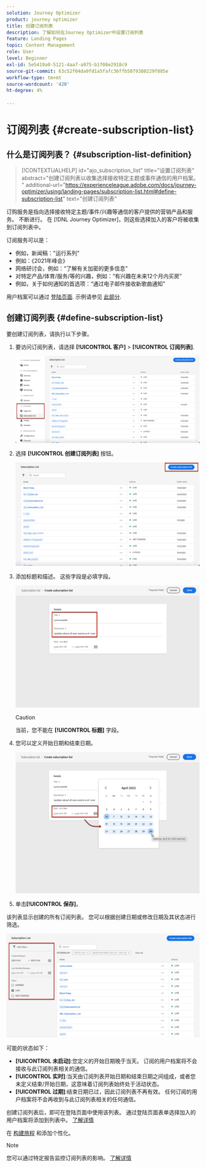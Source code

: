 ```yaml
---
solution: Journey Optimizer
product: journey optimizer
title: 创建订阅列表
description: 了解如何在Journey Optimizer中设置订阅列表
feature: Landing Pages
topic: Content Management
role: User
level: Beginner
exl-id: 5e5419a0-5121-4aa7-a975-b1f08e2918c9
source-git-commit: 63c52f04da9fd1a5fafc36ffb5079380229f885e
workflow-type: tm+mt
source-wordcount: '420'
ht-degree: 4%

---
```


# 订阅列表 {#create-subscription-list}

## 什么是订阅列表？ {#subscription-list-definition}

>[!CONTEXTUALHELP]
>id="ajo_subscription_list"
>title="设置订阅列表"
>abstract="创建订阅列表以收集选择接收特定主题或事件通信的用户档案。 "
>additional-url="https://experienceleague.adobe.com/docs/journey-optimizer/using/landing-pages/subscription-list.html#define-subscription-list" text="创建订阅列表"

订购服务是指向选择接收特定主题/事件/兴趣等通信的客户提供的营销产品和服务。 不断进行。 在 [!DNL Journey Optimizer]，则这些选择加入的客户将被收集到订阅列表中。

订阅服务可以是：

* 例如，新闻稿：&quot;运行系列&quot;
* 例如：《2021年峰会》
* 网络研讨会，例如：“了解有关加密的更多信息”
* 对特定产品/体育/服务/等的兴趣，例如：“有兴趣在未来12个月内买房”
* 例如，关于如何通知的首选项：“通过电子邮件接收新歌曲通知”

用户档案可以通过 [登陆页面](create-lp.md). 示例请参见 [此部分](lp-use-cases.md#subscription-to-a-service).

## 创建订阅列表 {#define-subscription-list}

要创建订阅列表，请执行以下步骤。

1. 要访问订阅列表，请选择 **[!UICONTROL 客户]** > **[!UICONTROL 订阅列表]**.

   ![](assets/lp_subscription-lists.png)

1. 选择 **[!UICONTROL 创建订阅列表]** 按钮。

   ![](assets/lp_create-subscription-list.png)

1. 添加标题和描述。 这些字段是必填字段。

   ![](assets/lp_subscription-list-name.png)

   >[!CAUTION]
   >
   >当前，您不能在 **[!UICONTROL 标题]** 字段。

1. 您可以定义开始日期和结束日期。

   ![](assets/lp_subscription-list-dates.png)

1. 单击&#x200B;**[!UICONTROL 保存]**。

该列表显示创建的所有订阅列表。 您可以根据创建日期或修改日期及其状态进行筛选。

![](assets/lp_subscription-filters.png)

可能的状态如下：

* **[!UICONTROL 未启动]**:您定义的开始日期晚于当天。 订阅的用户档案将不会接收与此订阅列表相关的通信。
* **[!UICONTROL 实时]**:当天由订阅列表开始日期和结束日期之间组成，或者您未定义结束/开始日期，这意味着订阅列表始终处于活动状态。
* **[!UICONTROL 过期]**:结束日期已过，因此订阅列表不再有效。 任何订阅的用户档案将不会再收到与此订阅列表相关的任何通信。

创建订阅列表后，即可在登陆页面中使用该列表。 通过登陆页面表单选择加入的用户档案将添加到列表中。 [了解详情](design-lp.md)

在 [构建旅程](../building-journeys/journey-gs.md#jo-build) 和添加个性化。

>[!NOTE]
>
>您可以通过特定报告监控订阅列表的影响。 [了解详情](../reports/subscription-report-live.md)
